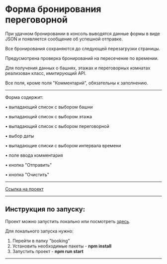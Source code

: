 # Форма бронирования переговорной 

При удачном бронировании в консоль выводятся данные формы в виде JSON и появляется сообщение об успешной отправке. 

Все бронирования сохраняются до следующей перезагрузки страницы.

Предусмотрена проверка бронирований на пересечение по времении. 

Для получения данных о башнях, этажах и переговорных комнатах реализован класс, имитирующий API.

Все поля, кроме поля "Комментарий", обязательны к заполнению.


---

Форма содержит:

• выпадающий список с выбором башни

• выпадающий список с выбором этажа

• выпадающий список с выбором переговорной

• выбор даты

• выпадающие списки с выбором интервала времени

• поле ввода комментария

• кнопка "Отправить"

• кнопка "Очистить"

---

[Ссылка на проект](https://eleonora-radina.github.io/booking-form/)

---

## Инструкция по запуску:

Проект можно запустить локально или посмотреть [здесь](https://eleonora-radina.github.io/booking-form/).

Для локального запуска нужно:
1. Перейти в папку "booking"
2. Установить необходимые пакеты - **npm install**
3. Запустить проект - **npm run start**

---


